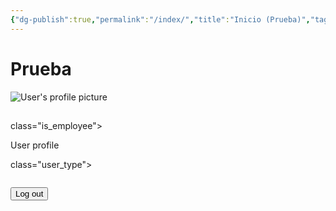 ```yaml
---
{"dg-publish":true,"permalink":"/index/","title":"Inicio (Prueba)","tags":["gardenEntry"],"created":"2024-02-18T11:34:37.674-06:00","updated":"2024-02-23T07:31:22.221-06:00"}
---
```



# Prueba
<div class="content-home">
<!-- content profile -->
<div class="profile-header auth-visible hidden">
<img  alt="User's profile picture"  class="profile-image"/>
<h2 class="display-name"></h2>
<p><span class="user-email"></span></p>
<p><span>class="is_employee"></span></p>
<a class="link" title="User profile on Stack Overflow">User profile</a>
<p><span class="user_id"></span></p>
<p ><span>class="user_type"></span></p>
<pre><code id="profile-data" class="json"></code></pre>
<button id="qsLogoutBtn-bottom" onclick="logout()">Log out</button>
</div>
</div>